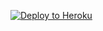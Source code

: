 [![Deploy to Heroku](https://www.herokucdn.com/deploy/button.svg)](https://heroku.com/deploy?template=https://github.com/metabase/metabase-deploy/tree/v0.21.1)

